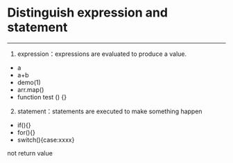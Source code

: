# Distinguish expression and statement
------------------------------------
1. expression：expressions are evaluated to produce a value.
					
* a
* a+b
* demo(1)
* arr.map() 
* function test () {}

2. statement：statements are executed to make something happen
					
* if(){}
* for(){}
* switch(){case:xxxx}
  
not return value
